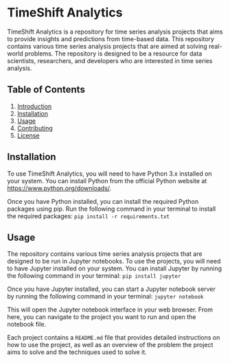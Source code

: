 # TimeShift Analytics

TimeShift Analytics is a repository for time series analysis projects that aims to provide insights and predictions from time-based data. This repository contains various time series analysis projects that are aimed at solving real-world problems. The repository is designed to be a resource for data scientists, researchers, and developers who are interested in time series analysis.

## Table of Contents

1. [Introduction](#introduction)
2. [Installation](#installation)
3. [Usage](#usage)
4. [Contributing](#contributing)
5. [License](#license)

## Installation

To use TimeShift Analytics, you will need to have Python 3.x installed on your system. You can install Python from the official Python website at https://www.python.org/downloads/.

Once you have Python installed, you can install the required Python packages using pip. Run the following command in your terminal to install the required packages: `pip install -r requirements.txt
`

## Usage

The repository contains various time series analysis projects that are designed to be run in Jupyter notebooks. To use the projects, you will need to have Jupyter installed on your system. You can install Jupyter by running the following command in your terminal: `pip install jupyter`

Once you have Jupyter installed, you can start a Jupyter notebook server by running the following command in your terminal: `jupyter notebook`

This will open the Jupyter notebook interface in your web browser. From here, you can navigate to the project you want to run and open the notebook file.

Each project contains a `README.md` file that provides detailed instructions on how to use the project, as well as an overview of the problem the project aims to solve and the techniques used to solve it.
